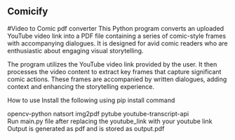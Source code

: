 ## Comicify
#Video to Comic pdf converter
This Python program converts an uploaded YouTube video link into a PDF file containing a series of comic-style frames with accompanying dialogues. It is designed for avid comic readers who are enthusiastic about engaging visual storytelling.

The program utilizes the YouTube video link provided by the user. It then processes the video content to extract key frames that capture significant comic actions. These frames are accompanied by written dialogues, adding context and enhancing the storytelling experience.

How to use
Install the following using pip install command

opencv-python
natsort
img2pdf
pytube
youtube-transcript-api\
Run main.py file after replacing the youtube_link with your youtube link Output is generated as pdf and is stored as output.pdf
